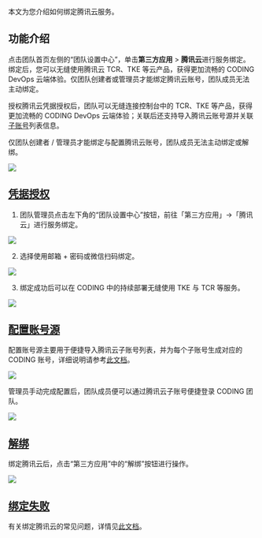 本文为您介绍如何绑定腾讯云服务。

## 功能介绍[](id:function)
点击团队首页左侧的“团队设置中心”，单击**第三方应用** > **腾讯云**进行服务绑定。
绑定后，您可以无缝使用腾讯云 TCR、TKE 等云产品，获得更加流畅的 CODING DevOps 云端体验。仅团队创建者或管理员才能绑定腾讯云账号，团队成员无法主动绑定。

授权腾讯云凭据授权后，团队可以无缝连接控制台中的 TCR、TKE 等产品，获得更加流畅的 CODING DevOps 云端体验；关联后还支持导入腾讯云账号源并关联[子账号](https://cloud.tencent.com/document/product/598/13674)列表信息。

仅团队创建者 / 管理员才能绑定与配置腾讯云账号，团队成员无法主动绑定或解绑。

![](https://help-assets.codehub.cn/enterprise/20221017151837.png)

## [凭据授权](#bind)

1.  团队管理员点击左下角的“团队设置中心”按钮，前往「第三方应用」→「腾讯云」进行服务绑定。

![](https://help-assets.codehub.cn/enterprise/20221017152222.png)

2.  选择使用邮箱 + 密码或微信扫码绑定。

![](https://help-assets.codehub.cn/enterprise/20221017152320.png)

3.  绑定成功后可以在 CODING 中的持续部署无缝使用 TKE 与 TCR 等服务。

![](https://help-assets.codehub.cn/enterprise/20221017153200.png)

## [配置账号源](#account-source)

配置账号源主要用于便捷导入腾讯云子账号列表，并为每个子账号生成对应的 CODING 账号，详细说明请参考[此文档](/docs/admin/member/cloud.html)。

![](https://help-assets.codehub.cn/enterprise/20221018152139.png)

管理员手动完成配置后，团队成员便可以通过腾讯云子账号便捷登录 CODING 团队。

![](https://help-assets.codehub.cn/enterprise/20221018154928.png)

## [解绑](#unbind)

绑定腾讯云后，点击“第三方应用”中的“解绑”按钮进行操作。

![](https://help-assets.codehub.cn/enterprise/20221020174002.png)

## [绑定失败](#bind)

有关绑定腾讯云的常见问题，详情见[此文档](/docs/admin/faq.html#q10)。
